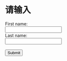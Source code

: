 # 请输入
<form action="list.asp">
First name:<br>
<input type="text" name="firstname" value="">
<br>
Last name:<br>
<input type="text" name="lastname" value="">
<br><br>
<input type="submit" value="Submit">
</form> 
